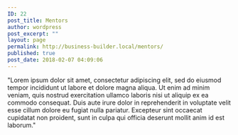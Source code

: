 ```yaml
---
ID: 22
post_title: Mentors
author: wordpress
post_excerpt: ""
layout: page
permalink: http://business-builder.local/mentors/
published: true
post_date: 2018-02-07 04:09:06
---
```

"Lorem ipsum dolor sit amet, consectetur adipiscing elit, sed do eiusmod tempor incididunt ut labore et dolore magna aliqua. Ut enim ad minim veniam, quis nostrud exercitation ullamco laboris nisi ut aliquip ex ea commodo consequat. Duis aute irure dolor in reprehenderit in voluptate velit esse cillum dolore eu fugiat nulla pariatur. Excepteur sint occaecat cupidatat non proident, sunt in culpa qui officia deserunt mollit anim id est laborum."